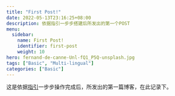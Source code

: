 ```yaml
---
title: "First Post!"
date: 2022-05-13T23:16:25+08:00
description: 依据指引一步步搭建后所发出的第一个POST
menu:
  sidebar:
    name: First Post!
    identifier: first-post
    weight: 10
hero: fernand-de-canne-Unl-fQ1_P5Q-unsplash.jpg
tags: ["Basic", "Multi-lingual"]
categories: ["Basic"]
---
```


这是依据[指引](https://toha-guides.netlify.app/posts/getting-started/prepare-site/)一步步操作完成后，所发出的第一篇博客，在此记录下。
